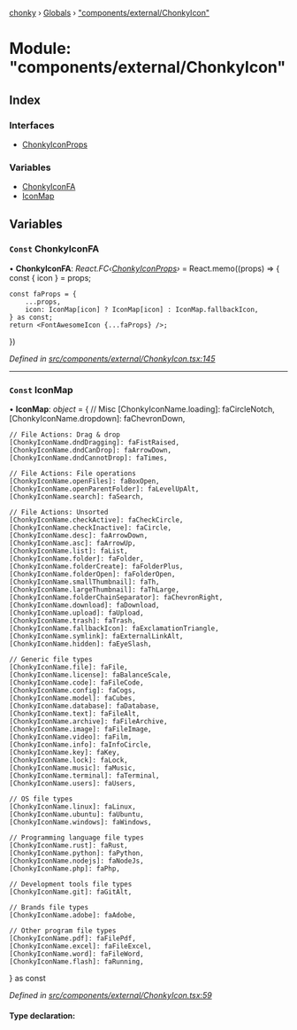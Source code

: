 [chonky](../README.md) › [Globals](../globals.md) › ["components/external/ChonkyIcon"](_components_external_chonkyicon_.md)

# Module: "components/external/ChonkyIcon"

## Index

### Interfaces

* [ChonkyIconProps](../interfaces/_components_external_chonkyicon_.chonkyiconprops.md)

### Variables

* [ChonkyIconFA](_components_external_chonkyicon_.md#const-chonkyiconfa)
* [IconMap](_components_external_chonkyicon_.md#const-iconmap)

## Variables

### `Const` ChonkyIconFA

• **ChonkyIconFA**: *React.FC‹[ChonkyIconProps](../interfaces/_components_external_chonkyicon_.chonkyiconprops.md)›* = React.memo((props) => {
    const { icon } = props;

    const faProps = {
        ...props,
        icon: IconMap[icon] ? IconMap[icon] : IconMap.fallbackIcon,
    } as const;
    return <FontAwesomeIcon {...faProps} />;
})

*Defined in [src/components/external/ChonkyIcon.tsx:145](https://github.com/TimboKZ/Chonky/blob/eb6f214/src/components/external/ChonkyIcon.tsx#L145)*

___

### `Const` IconMap

• **IconMap**: *object* = {
    // Misc
    [ChonkyIconName.loading]: faCircleNotch,
    [ChonkyIconName.dropdown]: faChevronDown,

    // File Actions: Drag & drop
    [ChonkyIconName.dndDragging]: faFistRaised,
    [ChonkyIconName.dndCanDrop]: faArrowDown,
    [ChonkyIconName.dndCannotDrop]: faTimes,

    // File Actions: File operations
    [ChonkyIconName.openFiles]: faBoxOpen,
    [ChonkyIconName.openParentFolder]: faLevelUpAlt,
    [ChonkyIconName.search]: faSearch,

    // File Actions: Unsorted
    [ChonkyIconName.checkActive]: faCheckCircle,
    [ChonkyIconName.checkInactive]: faCircle,
    [ChonkyIconName.desc]: faArrowDown,
    [ChonkyIconName.asc]: faArrowUp,
    [ChonkyIconName.list]: faList,
    [ChonkyIconName.folder]: faFolder,
    [ChonkyIconName.folderCreate]: faFolderPlus,
    [ChonkyIconName.folderOpen]: faFolderOpen,
    [ChonkyIconName.smallThumbnail]: faTh,
    [ChonkyIconName.largeThumbnail]: faThLarge,
    [ChonkyIconName.folderChainSeparator]: faChevronRight,
    [ChonkyIconName.download]: faDownload,
    [ChonkyIconName.upload]: faUpload,
    [ChonkyIconName.trash]: faTrash,
    [ChonkyIconName.fallbackIcon]: faExclamationTriangle,
    [ChonkyIconName.symlink]: faExternalLinkAlt,
    [ChonkyIconName.hidden]: faEyeSlash,

    // Generic file types
    [ChonkyIconName.file]: faFile,
    [ChonkyIconName.license]: faBalanceScale,
    [ChonkyIconName.code]: faFileCode,
    [ChonkyIconName.config]: faCogs,
    [ChonkyIconName.model]: faCubes,
    [ChonkyIconName.database]: faDatabase,
    [ChonkyIconName.text]: faFileAlt,
    [ChonkyIconName.archive]: faFileArchive,
    [ChonkyIconName.image]: faFileImage,
    [ChonkyIconName.video]: faFilm,
    [ChonkyIconName.info]: faInfoCircle,
    [ChonkyIconName.key]: faKey,
    [ChonkyIconName.lock]: faLock,
    [ChonkyIconName.music]: faMusic,
    [ChonkyIconName.terminal]: faTerminal,
    [ChonkyIconName.users]: faUsers,

    // OS file types
    [ChonkyIconName.linux]: faLinux,
    [ChonkyIconName.ubuntu]: faUbuntu,
    [ChonkyIconName.windows]: faWindows,

    // Programming language file types
    [ChonkyIconName.rust]: faRust,
    [ChonkyIconName.python]: faPython,
    [ChonkyIconName.nodejs]: faNodeJs,
    [ChonkyIconName.php]: faPhp,

    // Development tools file types
    [ChonkyIconName.git]: faGitAlt,

    // Brands file types
    [ChonkyIconName.adobe]: faAdobe,

    // Other program file types
    [ChonkyIconName.pdf]: faFilePdf,
    [ChonkyIconName.excel]: faFileExcel,
    [ChonkyIconName.word]: faFileWord,
    [ChonkyIconName.flash]: faRunning,
} as const

*Defined in [src/components/external/ChonkyIcon.tsx:59](https://github.com/TimboKZ/Chonky/blob/eb6f214/src/components/external/ChonkyIcon.tsx#L59)*

#### Type declaration:
